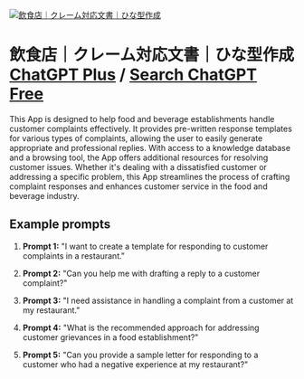 
[![飲食店｜クレーム対応文書｜ひな型作成](https://files.oaiusercontent.com/file-vjz41awGdmqGKWRmLJdAKVJo?se=2123-10-20T08%3A49%3A52Z&sp=r&sv=2021-08-06&sr=b&rscc=max-age%3D31536000%2C%20immutable&rscd=attachment%3B%20filename%3D1473774.png&sig=1KJWv5%2B5UxpzTY%2BTRM5kR4TEKoVRruIJ3kC/kdrVRqo%3D)](https://chat.openai.com/g/g-5LSaTjl57-yin-shi-dian-kuremudui-ying-wen-shu-hinaxing-zuo-cheng)

# 飲食店｜クレーム対応文書｜ひな型作成 [ChatGPT Plus](https://chat.openai.com/g/g-5LSaTjl57-yin-shi-dian-kuremudui-ying-wen-shu-hinaxing-zuo-cheng) / [Search ChatGPT Free](https://gptcall.net/index.html#/?search=%E9%A3%B2%E9%A3%9F%E5%BA%97%EF%BD%9C%E3%82%AF%E3%83%AC%E3%83%BC%E3%83%A0%E5%AF%BE%E5%BF%9C%E6%96%87%E6%9B%B8%EF%BD%9C%E3%81%B2%E3%81%AA%E5%9E%8B%E4%BD%9C%E6%88%90)

This App is designed to help food and beverage establishments handle customer complaints effectively. It provides pre-written response templates for various types of complaints, allowing the user to easily generate appropriate and professional replies. With access to a knowledge database and a browsing tool, the App offers additional resources for resolving customer issues. Whether it's dealing with a dissatisfied customer or addressing a specific problem, this App streamlines the process of crafting complaint responses and enhances customer service in the food and beverage industry.

## Example prompts

1. **Prompt 1:** "I want to create a template for responding to customer complaints in a restaurant."

2. **Prompt 2:** "Can you help me with drafting a reply to a customer complaint?"

3. **Prompt 3:** "I need assistance in handling a complaint from a customer at my restaurant."

4. **Prompt 4:** "What is the recommended approach for addressing customer grievances in a food establishment?"

5. **Prompt 5:** "Can you provide a sample letter for responding to a customer who had a negative experience at my restaurant?"


